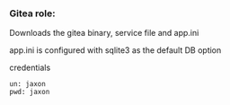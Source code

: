 ### Gitea role:
Downloads the gitea binary, service file and app.ini 

app.ini is configured with sqlite3 as the default DB option

credentials
```
un: jaxon
pwd: jaxon
```